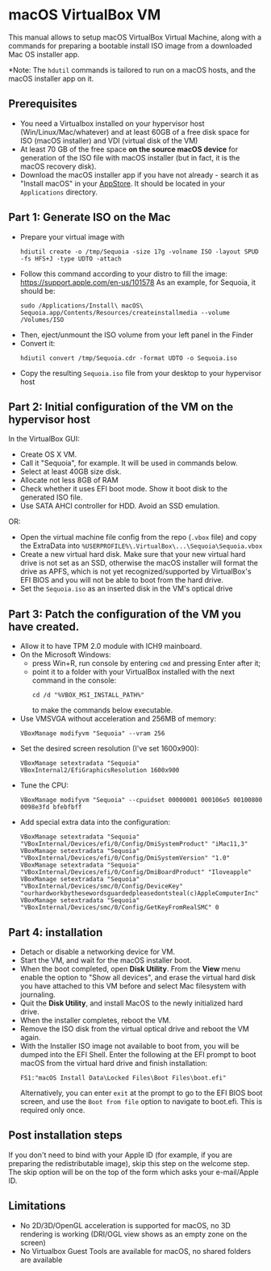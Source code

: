 # macOS VirtualBox VM

This manual allows to setup macOS VirtualBox Virtual Machine, along with a commands for preparing a bootable install ISO image from a downloaded Mac OS installer app.

*Note: The `hdutil` commands is tailored to run on a macOS hosts, and the macOS installer app on it. 

## Prerequisites

- You need a Virtualbox installed on your hypervisor host (Win/Linux/Mac/whatever) and at least 60GB of a free disk space for ISO (macOS installer) and VDI (virtual disk of the VM)
- At least 70 GB of the free space **on the source macOS device** for generation of the ISO file with macOS installer (but in fact, it is the macOS recovery disk).
- Download the macOS installer app if you have not already - search it as "Install macOS" in your [AppStore](https://apps.apple.com/ru/story/id1784326336?l=en-US). It should be located in your `Applications` directory.

## Part 1: Generate ISO on the Mac

- Prepare your virtual image with
  ```
  hdiutil create -o /tmp/Sequoia -size 17g -volname ISO -layout SPUD -fs HFS+J -type UDTO -attach
  ```
- Follow this command according to your distro to fill the image: https://support.apple.com/en-us/101578 As an example, for Sequoia, it should be:
  ```
  sudo /Applications/Install\ macOS\ Sequoia.app/Contents/Resources/createinstallmedia --volume /Volumes/ISO
  ```
- Then, eject/unmount the ISO volume from your left panel in the Finder
- Convert it:
  ```
  hdiutil convert /tmp/Sequoia.cdr -format UDTO -o Sequoia.iso
  ```
- Copy the resulting `Sequoia.iso` file from your desktop to your hypervisor host

## Part 2: Initial configuration of the VM on the hypervisor host

In the VirtualBox GUI: 
- Create OS X VM.
- Call it "Sequoia", for example. It will be used in commands below.
- Select at least 40GB size disk.
- Allocate not less 8GB of RAM
- Check whether it uses EFI boot mode. Show it boot disk to the generated ISO file.
- Use SATA AHCI controller for HDD. Avoid an SSD emulation.

OR:
- Open the virtual machine file config from the repo (`.vbox` file) and copy the ExtraData into `%USERPROFILE%\.VirtualBox\...\Sequoia\Sequoia.vbox`
- Create a new virtual hard disk. Make sure that your new virtual hard drive is not set as an SSD, otherwise the macOS installer will format the drive as APFS, which is not yet recognized/supported by VirtualBox's EFI BIOS and you will not be able to boot from the hard drive.
- Set the `Sequoia.iso` as an inserted disk in the VM's optical drive 
  
## Part 3: Patch the configuration of the VM you have created.

- Allow it to have TPM 2.0 module with ICH9 mainboard.
- On the Microsoft Windows:
  - press Win+R, run console by entering `cmd` and pressing Enter after it;
  - point it to a folder with your VirtualBox installed with the next command in the console:
    ```
    cd /d "%VBOX_MSI_INSTALL_PATH%"
    ```
    to make the commands below executable.
- Use VMSVGA without acceleration and 256MB of memory:
  ```
  VBoxManage modifyvm "Sequoia" --vram 256
  ```
- Set the desired screen resolution (I've set 1600x900):
  ```
  VBoxManage setextradata "Sequoia" VBoxInternal2/EfiGraphicsResolution 1600x900
  ```
- Tune the CPU:
  ```
  VBoxManage modifyvm "Sequoia" --cpuidset 00000001 000106e5 00100800 0098e3fd bfebfbff
  ```
- Add special extra data into the configuration:
  ```
  VBoxManage setextradata "Sequoia" "VBoxInternal/Devices/efi/0/Config/DmiSystemProduct" "iMac11,3"
  VBoxManage setextradata "Sequoia" "VBoxInternal/Devices/efi/0/Config/DmiSystemVersion" "1.0"
  VBoxManage setextradata "Sequoia" "VBoxInternal/Devices/efi/0/Config/DmiBoardProduct" "Iloveapple"
  VBoxManage setextradata "Sequoia" "VBoxInternal/Devices/smc/0/Config/DeviceKey" "ourhardworkbythesewordsguardedpleasedontsteal(c)AppleComputerInc"
  VBoxManage setextradata "Sequoia" "VBoxInternal/Devices/smc/0/Config/GetKeyFromRealSMC" 0
  ```

## Part 4: installation

- Detach or disable a networking device for VM.
- Start the VM, and wait for the macOS installer boot.
- When the boot completed, open **Disk Utility**. From the **View** menu enable the option to "Show all devices", and erase the virtual hard disk you have attached to this VM before and select Mac filesystem with journaling.
- Quit the **Disk Utility**, and install MacOS to the newly initialized hard drive.
- When the installer completes, reboot the VM. 
- Remove the ISO disk from the virtual optical drive and reboot the VM again.
- With the Installer ISO image not available to boot from, you will be dumped into the EFI Shell. Enter the following at the EFI prompt to boot macOS from the virtual hard drive and finish installation:
  ```
  FS1:"macOS Install Data\Locked Files\Boot Files\boot.efi"
  ```
  Alternatively, you can enter `exit` at the prompt to go to the EFI BIOS boot screen, and use the `Boot from file` option to navigate to boot.efi. This is required only once.

## Post installation steps

If you don't need to bind with your Apple ID (for example, if you are preparing the redistributable image), skip this step on the welcome step. The skip option will be on the top of the form which asks your e-mail/Apple ID.

## Limitations

- No 2D/3D/OpenGL acceleration is supported for macOS, no 3D rendering is working (DRI/OGL view shows as an empty zone on the screen)
- No Virtualbox Guest Tools are available for macOS, no shared folders are available
